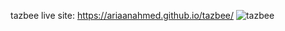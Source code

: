 tazbee
live site: https://ariaanahmed.github.io/tazbee/
![tazbee](https://user-images.githubusercontent.com/121677432/214937720-dbb94fe7-cbd8-4997-abab-43f7c306242c.png)

